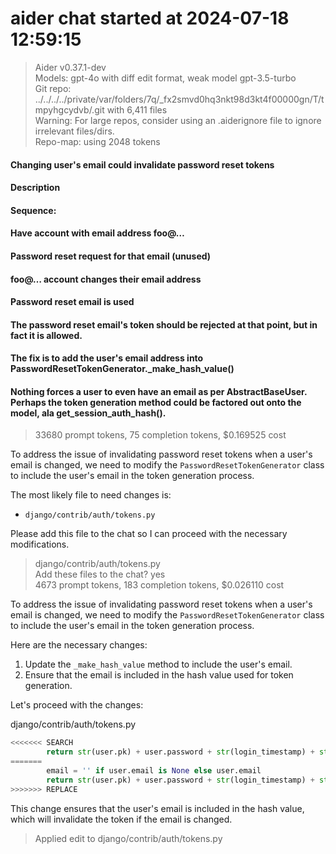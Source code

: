 
# aider chat started at 2024-07-18 12:59:15

> Aider v0.37.1-dev  
> Models: gpt-4o with diff edit format, weak model gpt-3.5-turbo  
> Git repo: ../../../../private/var/folders/7q/_fx2smvd0hq3nkt98d3kt4f00000gn/T/tmpyhgcydvb/.git with 6,411 files  
> Warning: For large repos, consider using an .aiderignore file to ignore irrelevant files/dirs.  
> Repo-map: using 2048 tokens  

#### Changing user's email could invalidate password reset tokens  
#### Description  
#### 	  
#### Sequence:  
#### Have account with email address foo@…  
#### Password reset request for that email (unused)  
#### foo@… account changes their email address  
#### Password reset email is used  
#### The password reset email's token should be rejected at that point, but in fact it is allowed.  
#### The fix is to add the user's email address into ​PasswordResetTokenGenerator._make_hash_value()  
#### Nothing forces a user to even have an email as per AbstractBaseUser. Perhaps the token generation method could be factored out onto the model, ala get_session_auth_hash().  
> 33680 prompt tokens, 75 completion tokens, $0.169525 cost  

To address the issue of invalidating password reset tokens when a user's email is changed, we need to modify the `PasswordResetTokenGenerator` class to include the user's email in the token generation process.

The most likely file to need changes is:
- `django/contrib/auth/tokens.py`

Please add this file to the chat so I can proceed with the necessary modifications.

> django/contrib/auth/tokens.py  
> Add these files to the chat? yes  
> 4673 prompt tokens, 183 completion tokens, $0.026110 cost  

To address the issue of invalidating password reset tokens when a user's email is changed, we need to modify the `PasswordResetTokenGenerator` class to include the user's email in the token generation process.

Here are the necessary changes:

1. Update the `_make_hash_value` method to include the user's email.
2. Ensure that the email is included in the hash value used for token generation.

Let's proceed with the changes:

django/contrib/auth/tokens.py
```python
<<<<<<< SEARCH
        return str(user.pk) + user.password + str(login_timestamp) + str(timestamp)
=======
        email = '' if user.email is None else user.email
        return str(user.pk) + user.password + str(login_timestamp) + str(timestamp) + email
>>>>>>> REPLACE
```

This change ensures that the user's email is included in the hash value, which will invalidate the token if the email is changed.

> Applied edit to django/contrib/auth/tokens.py  
